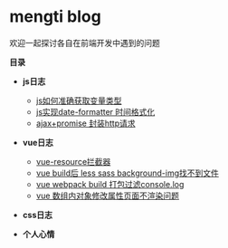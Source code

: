 # **mengti blog**

欢迎一起探讨各自在前端开发中遇到的问题

**目录**

- **js日志**
    - [js如何准确获取变量类型](https://github.com/mengti/mengti.github.io/issues/8)
    - [js实现date-formatter 时间格式化](https://github.com/mengti/mengti.github.io/issues/7)
    - [ajax+promise 封装http请求](https://github.com/mengti/mengti.github.io/issues/6)
 
- **vue日志**
    - [vue-resource拦截器](https://github.com/mengti/mengti.github.io/issues/1)
    - [vue build后 less sass background-img找不到文件](https://github.com/mengti/mengti.github.io/issues/4)
    - [vue webpack build 打包过滤console.log](https://github.com/mengti/mengti.github.io/issues/3)
    - [vue 数组内对象修改属性页面不渲染问题](https://github.com/mengti/mengti.github.io/issues/2)
* **css日志**

* **个人心情**


